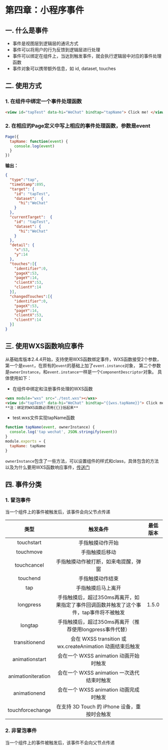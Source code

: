 # 第四章：小程序事件

## 一. 什么是事件
* 事件是视图层到逻辑层的通讯方式
* 事件可以将用户的行为反馈到逻辑层进行处理
* 事件可以绑定在组件上，当达到触发事件，就会执行逻辑层中对应的事件处理函数
* 事件对象可以携带额外信息，如 id, dataset, touches

## 二. 使用方式
### 1. 在组件中绑定一个事件处理函数
```html
<view id="tapTest" data-hi="WeChat" bindtap="tapName"> Click me! </view>
```
### 2. 在相应的Page定义中写上相应的事件处理函数，参数是event
```js
Page({
  tapName: function(event) {
    console.log(event)
  }
})
```
**输出：**

```json
{
  "type":"tap",
  "timeStamp":895,
  "target": {
    "id": "tapTest",
    "dataset":  {
      "hi":"WeChat"
    }
  },
  "currentTarget":  {
    "id": "tapTest",
    "dataset": {
      "hi":"WeChat"
    }
  },
  "detail": {
    "x":53,
    "y":14
  },
  "touches":[{
    "identifier":0,
    "pageX":53,
    "pageY":14,
    "clientX":53,
    "clientY":14
  }],
  "changedTouches":[{
    "identifier":0,
    "pageX":53,
    "pageY":14,
    "clientX":53,
    "clientY":14
  }]
}
```

## 三. 使用WXS函数响应事件
从基础库版本2.4.4开始，支持使用WXS函数绑定事件，WXS函数接受2个参数，
第一个是`event`，在原有的`event`的基础上加了`event.instance`对象，
第二个参数是`ownerInstance`，和`event.instance`一样是一个`ComponentDescriptor`对象。
具体使用如下：
* 在组件中绑定和注册事件处理的WXS函数
```html
<wxs module="wxs" src="./test.wxs"></wxs>
<view id="tapTest" data-hi="WeChat" bindtap="{{wxs.tapName}}"> Click me! </view>
**注：绑定的WXS函数必须用{{}}括起来**
```
* test.wxs文件实现tapName函数
```js
function tapName(event, ownerInstance) {
  console.log('tap wechat', JSON.stringify(event))
}
module.exports = {
  tapName: tapName
}
```
`ownerInstance`包含了一些方法，可以设置组件的样式和class，具体包含的方法以及为什么要用WXS函数响应事件，[传送门](https://developers.weixin.qq.com/miniprogram/dev/framework/view/interactive-animation.html)


## 四. 事件分类
### 1. 冒泡事件
当一个组件上的事件被触发后，该事件会向父节点传递


类型|触发条件|最低版本
:--:|:--:|:--:
touchstart|手指触摸动作开始	
touchmove|手指触摸后移动	
touchcancel|手指触摸动作被打断，如来电提醒，弹窗	
touchend|手指触摸动作结束	
tap|手指触摸后马上离开	
longpress|手指触摸后，超过350ms再离开，如果指定了事件回调函数并触发了这个事件，tap事件将不被触发|1.5.0
longtap|手指触摸后，超过350ms再离开（推荐使用longpress事件代替）	
transitionend|会在 WXSS transition 或 wx.createAnimation 动画结束后触发	
animationstart|会在一个 WXSS animation 动画开始时触发	
animationiteration|会在一个 WXSS animation 一次迭代结束时触发	
animationend|会在一个 WXSS animation 动画完成时触发	
touchforcechange|在支持 3D Touch 的 iPhone 设备，重按时会触发	

### 2. 非冒泡事件
当一个组件上的事件被触发后，该事件不会向父节点传递
